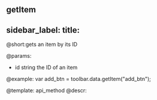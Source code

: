 getItem
---
sidebar_label: 
title: 
---          

@short:gets an item by its ID

@params:
- id 		string		 the ID of an item




@example:
var add_btn = toolbar.data.getItem("add_btn");

@template: api_method
@descr: